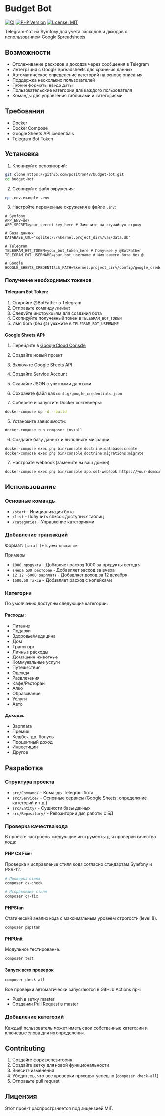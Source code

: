 # Budget Bot

[![CI](https://github.com/positron48/budget-bot/actions/workflows/ci.yml/badge.svg?branch=master)](https://github.com/positron48/budget-bot/actions/workflows/ci.yml)
[![PHP Version](https://img.shields.io/badge/php-%3E%3D8.2-8892BF.svg)](https://php.net/)
[![License: MIT](https://img.shields.io/badge/License-MIT-yellow.svg)](https://opensource.org/licenses/MIT)

Telegram-бот на Symfony для учета расходов и доходов с использованием Google Spreadsheets.

## Возможности

- Отслеживание расходов и доходов через сообщения в Telegram
- Интеграция с Google Spreadsheets для хранения данных
- Автоматическое определение категорий на основе описания
- Поддержка нескольких пользователей
- Гибкие форматы ввода даты
- Пользовательские категории для каждого пользователя
- Команды для управления таблицами и категориями

## Требования

- Docker
- Docker Compose
- Google Sheets API credentials
- Telegram Bot Token

## Установка

1. Клонируйте репозиторий:
```bash
git clone https://github.com/positron48/budget-bot.git
cd budget-bot
```

2. Скопируйте файл окружения:
```bash
cp .env.example .env
```

3. Настройте переменные окружения в файле `.env`:

```env
# Symfony
APP_ENV=dev
APP_SECRET=your_secret_key_here # Замените на случайную строку

# База данных
DATABASE_URL="sqlite:///%kernel.project_dir%/var/data.db"

# Telegram
TELEGRAM_BOT_TOKEN=your_bot_token_here # Получите у @BotFather
TELEGRAM_BOT_USERNAME=your_bot_username # Имя вашего бота без @

# Google
GOOGLE_SHEETS_CREDENTIALS_PATH=%kernel.project_dir%/config/google_credentials.json
```

### Получение необходимых токенов

#### Telegram Bot Token:
1. Откройте @BotFather в Telegram
2. Отправьте команду `/newbot`
3. Следуйте инструкциям для создания бота
4. Скопируйте полученный токен в `TELEGRAM_BOT_TOKEN`
5. Имя бота (без @) укажите в `TELEGRAM_BOT_USERNAME`

#### Google Sheets API:
1. Перейдите в [Google Cloud Console](https://console.cloud.google.com/)
2. Создайте новый проект
3. Включите Google Sheets API
4. Создайте Service Account
5. Скачайте JSON с учетными данными
6. Сохраните файл как `config/google_credentials.json`

4. Соберите и запустите Docker контейнеры:
```bash
docker-compose up -d --build
```

5. Установите зависимости:
```bash
docker-compose run composer install
```

6. Создайте базу данных и выполните миграции:
```bash
docker-compose exec php bin/console doctrine:database:create
docker-compose exec php bin/console doctrine:migrations:migrate
```

7. Настройте webhook (замените на ваш домен):
```bash
docker-compose exec php bin/console app:set-webhook https://your-domain.com/webhook
```

## Использование

### Основные команды

- `/start` - Инициализация бота
- `/list` - Получить список доступных таблиц
- `/categories` - Управление категориями

### Добавление транзакций

Формат: `[дата] [+]сумма описание`

Примеры:
- `1000 продукты` - Добавляет расход 1000 за продукты сегодня
- `вчера 500 ресторан` - Добавляет расход за вчера
- `12.12 +5000 зарплата` - Добавляет доход за 12 декабря
- `1500.50 такси` - Добавляет расход с копейками

### Категории

По умолчанию доступны следующие категории:

#### Расходы:
- Питание
- Подарки
- Здоровье/медицина
- Дом
- Транспорт
- Личные расходы
- Домашние животные
- Коммунальные услуги
- Путешествия
- Одежда
- Развлечения
- Кафе/Ресторан
- Алко
- Образование
- Услуги
- Авто

#### Доходы:
- Зарплата
- Премия
- Кешбек, др. бонусы
- Процентный доход
- Инвестиции
- Другое

## Разработка

### Структура проекта

- `src/Command/` - Команды Telegram бота
- `src/Service/` - Основные сервисы (Google Sheets, определение категорий и т.д.)
- `src/Entity/` - Сущности базы данных
- `src/Repository/` - Репозитории для работы с БД

### Проверка качества кода

В проекте настроены следующие инструменты для проверки качества кода:

#### PHP CS Fixer
Проверка и исправление стиля кода согласно стандартам Symfony и PSR-12.

```bash
# Проверка стиля
composer cs-check

# Исправление стиля
composer cs-fix
```

#### PHPStan
Статический анализ кода с максимальным уровнем строгости (level 8).

```bash
composer phpstan
```

#### PHPUnit
Модульное тестирование.

```bash
composer test
```

#### Запуск всех проверок

```bash
composer check-all
```

Все проверки автоматически запускаются в GitHub Actions при:
- Push в ветку master
- Создании Pull Request в master

### Добавление категорий

Каждый пользователь может иметь свои собственные категории и ключевые слова для их определения.

## Contributing

1. Создайте форк репозитория
2. Создайте ветку для новой функциональности
3. Внесите изменения
4. Убедитесь, что все проверки проходят успешно (`composer check-all`)
5. Отправьте pull request

## Лицензия

Этот проект распространяется под лицензией MIT.
